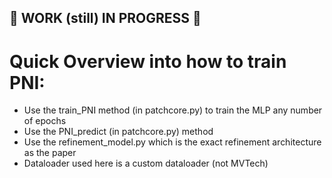 ## 🚧 WORK (still) IN PROGRESS 🚧

# Quick Overview into how to train PNI:
- Use the train_PNI method (in patchcore.py) to train the MLP any number of epochs
- Use the PNI_predict (in patchcore.py) method
- Use the refinement_model.py which is the exact refinement architecture as the paper
- Dataloader used here is a custom dataloader (not MVTech)